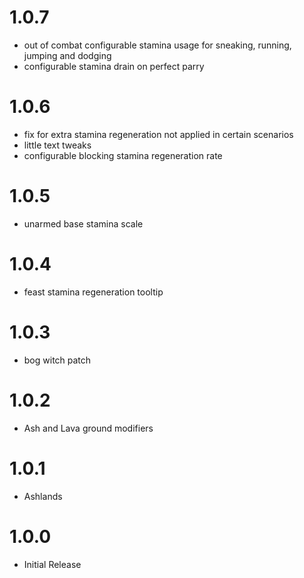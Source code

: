 # 1.0.7
* out of combat configurable stamina usage for sneaking, running, jumping and dodging
* configurable stamina drain on perfect parry

# 1.0.6
* fix for extra stamina regeneration not applied in certain scenarios
* little text tweaks
* configurable blocking stamina regeneration rate

# 1.0.5
* unarmed base stamina scale

# 1.0.4
* feast stamina regeneration tooltip

# 1.0.3
* bog witch patch

# 1.0.2
* Ash and Lava ground modifiers

# 1.0.1
* Ashlands

# 1.0.0
 * Initial Release